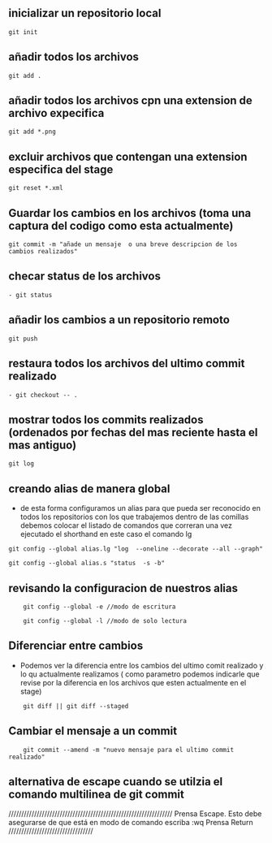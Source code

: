 ## inicializar un repositorio local

```
git init
```

## añadir todos los archivos

```
git add .
```

## añadir todos los archivos cpn una extension de archivo expecifica

```
git add *.png
```

## excluir archivos que contengan una extension especifica del stage

```
git reset *.xml
```

## Guardar los cambios en los archivos (toma una captura del codigo como esta actualmente)

```
git commit -m "añade un mensaje  o una breve descripcion de los cambios realizados"
```

## checar status de los archivos

```
- git status
```

## añadir los cambios a un repositorio remoto

```
git push
```

## restaura todos los archivos del ultimo commit realizado

```
- git checkout -- .
```

## mostrar todos los commits realizados (ordenados por fechas del mas reciente hasta el mas antiguo)

```
git log
```

## creando alias de manera global

- de esta forma configuramos un alias para que pueda ser reconocido en todos los repositorios con los que trabajemos dentro de las comillas debemos colocar el listado de comandos que correran una vez ejecutado el shorthand en este caso el comando lg

```
git config --global alias.lg "log  --oneline --decorate --all --graph"
```

```
git config --global alias.s "status  -s -b"
```

## revisando la configuracion de nuestros alias

```
    git config --global -e //modo de escritura
```

```
    git config --global -l //modo de solo lectura
```

## Diferenciar entre cambios

- Podemos ver la diferencia entre los cambios del ultimo comit realizado y lo qu actualmente realizamos ( como parametro podemos indicarle que revise por la diferencia en los archivos que esten actualmente en el stage)

```
    git diff || git diff --staged
```

## Cambiar el mensaje a un commit

```
    git commit --amend -m "nuevo mensaje para el ultimo commit realizado"
```

## alternativa de escape cuando se utilzia el comando multilinea de git commit

////////////////////////////////////////////////////////////////
Prensa Escape. Esto debe asegurarse de que está en modo de comando
escriba :wq
Prensa Return
/////////////////////////////////
